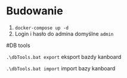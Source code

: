 # Budowanie

1. ``docker-compose up -d``
2. Login i hasło do admina domyślne ``admin``

#DB tools

``.\dbTools.bat export`` eksport bazdy kanboard

``.\dbTools.bat import`` import bazy kanboard
